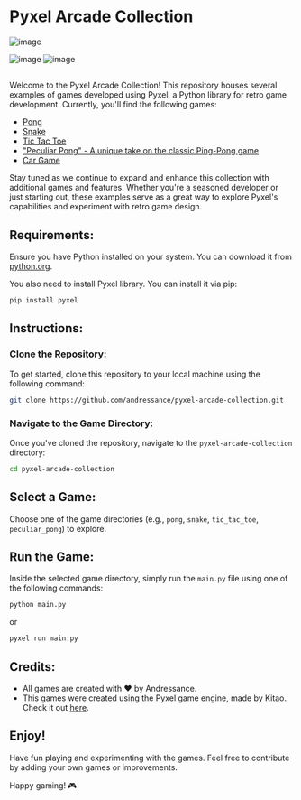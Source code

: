 # Pyxel Arcade Collection

![image](https://github.com/Andressance/Pyxel-Arcade-Collection/assets/112200070/4ff1e522-31e3-4ea5-b248-1e5128eb8631)

![image](https://github.com/Andressance/Pyxel-Arcade-Collection/assets/112200070/2e407f10-505b-4d52-9910-46cda664fc80)
![image](https://github.com/Andressance/Pyxel-Arcade-Collection/assets/112200070/c14d318a-b3ed-4918-bef5-55357eaf709e)


##
Welcome to the Pyxel Arcade Collection! This repository houses several examples of games developed using Pyxel, a Python library for retro game development. Currently, you'll find the following games:

- [Pong](https://github.com/Andressance/Pyxel-Arcade-Collection/tree/main/pong)
- [Snake](https://github.com/Andressance/Pyxel-Arcade-Collection/tree/main/snake)
- [Tic Tac Toe](https://github.com/Andressance/Pyxel-Arcade-Collection/tree/main/tic%20tac%20toe)
- ["Peculiar Pong" - A unique take on the classic Ping-Pong game](https://github.com/Andressance/Pyxel-Arcade-Collection/tree/main/peculiar_pong)
- [Car Game]()

Stay tuned as we continue to expand and enhance this collection with additional games and features. Whether you're a seasoned developer or just starting out, these examples serve as a great way to explore Pyxel's capabilities and experiment with retro game design.

## Requirements:

Ensure you have Python installed on your system. You can download it from [python.org](https://www.python.org/).

You also need to install Pyxel library. You can install it via pip:

```bash
pip install pyxel
```

## Instructions:

### Clone the Repository:

To get started, clone this repository to your local machine using the following command:

```bash
git clone https://github.com/andressance/pyxel-arcade-collection.git
```

### Navigate to the Game Directory:

Once you've cloned the repository, navigate to the `pyxel-arcade-collection` directory:

```bash 
cd pyxel-arcade-collection
```

## Select a Game:

Choose one of the game directories (e.g., `pong`, `snake`, `tic_tac_toe`, `peculiar_pong`) to explore.

## Run the Game:

Inside the selected game directory, simply run the `main.py` file using one of the following commands:

```bash
python main.py
```

or 

```bash
pyxel run main.py
```


## Credits:

- All games are created with ❤️ by Andressance.
- This games were created using the Pyxel game engine, made by Kitao. Check it out [here](https://github.com/kitao/pyxel).

## Enjoy!

Have fun playing and experimenting with the games. Feel free to contribute by adding your own games or improvements.

Happy gaming! 🎮

